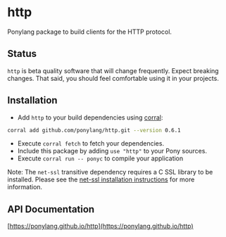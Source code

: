 # http

Ponylang package to build clients for the HTTP protocol.

## Status

`http` is beta quality software that will change frequently. Expect breaking changes. That said, you should feel comfortable using it in your projects.

## Installation

* Add `http` to your build dependencies using [corral](https://github.com/ponylang/corral):

```bash
corral add github.com/ponylang/http.git --version 0.6.1
```

* Execute `corral fetch` to fetch your dependencies.
* Include this package by adding `use "http"` to your Pony sources.
* Execute `corral run -- ponyc` to compile your application

Note: The `net-ssl` transitive dependency requires a C SSL library to be installed. Please see the [net-ssl installation instructions](https://github.com/ponylang/net-ssl#installation) for more information.

## API Documentation

[https://ponylang.github.io/http](https://ponylang.github.io/http)
